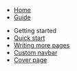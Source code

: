 <!-- docs/_sidebar.md -->
* [Home](/)
* [Guide](guide.md "The greatest guide in the world")
- Getting started
 - [Quick start](/quickstart)
 - [Writing more pages](/more-pages)
 - [Custom navbar](/custom-navbar)
 - [Cover page](/cover)